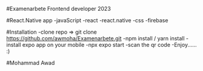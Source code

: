 #Examenarbete Frontend developer 2023 

#React.Native app 
-javaScript
-react
-react.native 
-css
-firebase

#Installation
-clone repo => git clone https://github.com/awmoha/Examenarbete.git
-npm install / yarn install
-install expo app on your mobile
-npx expo start
-scan the qr code
-Enjoy...... :) 

#Mohammad Awad



